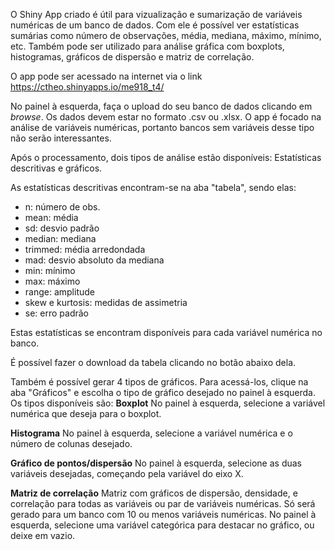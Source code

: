O Shiny App criado é útil para vizualização e sumarização de variáveis numéricas de um banco de dados. Com ele é possível ver estatísticas sumárias como número de observações, média, mediana, máximo, mínimo, etc.
Também pode ser utilizado para análise gráfica com boxplots, histogramas, gráficos de dispersão e matriz de correlação.

O app pode ser acessado na internet via o link <https://ctheo.shinyapps.io/me918_t4/>

No painel à esquerda, faça o upload do seu banco de dados clicando em *browse*. Os dados devem estar no formato .csv ou .xlsx. O app é focado na análise de variáveis numéricas, portanto bancos sem variáveis desse tipo não serão interessantes.

Após o processamento, dois tipos de análise estão disponíveis: Estatísticas descritivas e gráficos.

As estatísticas descritivas encontram-se na aba "tabela", sendo elas: 
- n: número de obs.
- mean: média
- sd: desvio padrão
- median: mediana
- trimmed: média arredondada
- mad: desvio absoluto da mediana
- min: mínimo
- max: máximo
- range: amplitude
- skew e kurtosis: medidas de assimetria
- se: erro padrão

Estas estatísticas se encontram disponíveis para cada variável numérica no banco.

É possível fazer o download da tabela clicando no botão abaixo dela.

Também é possível gerar 4 tipos de gráficos. Para acessá-los, clique na aba "Gráficos" e escolha o tipo de gráfico desejado no painel à esquerda. Os tipos disponíveis são:
**Boxplot**
No painel à esquerda, selecione a variável numérica que deseja para o boxplot.

**Histograma**
No painel à esquerda, selecione a variável numérica e o número de colunas desejado.

**Gráfico de pontos/dispersão**
No painel à esquerda, selecione as duas variáveis desejadas, começando pela variável do eixo X.

**Matriz de correlação**
Matriz com gráficos de dispersão, densidade, e correlação para todas as variáveis ou par de variáveis numéricas. Só será gerado para um banco com 10 ou menos variáveis numéricas. No painel à esquerda, selecione uma variável categórica para destacar no gráfico, ou deixe em vazio.

